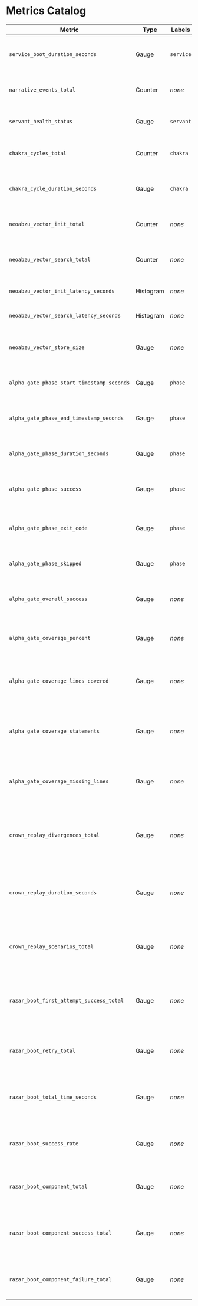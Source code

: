 # Metrics Catalog

| Metric | Type | Labels | Description | Dashboard |
| --- | --- | --- | --- | --- |
| `service_boot_duration_seconds` | Gauge | `service` | Seconds from process start to readiness | Startup overview |
| `narrative_events_total` | Counter | _none_ | Total stories logged via narrative API | Narrative throughput |
| `servant_health_status` | Gauge | `servant` | 1=healthy, 0=unhealthy per servant model | Servant health |
| `chakra_cycles_total` | Counter | `chakra` | Completed heartbeat-confirmation cycles | Chakra Pulse |
| `chakra_cycle_duration_seconds` | Gauge | `chakra` | Seconds between heartbeat and confirmation | Chakra Pulse |
| `neoabzu_vector_init_total` | Counter | _none_ | Vector service Init RPCs processed | Vector service |
| `neoabzu_vector_search_total` | Counter | _none_ | Vector service Search RPCs processed | Vector service |
| `neoabzu_vector_init_latency_seconds` | Histogram | _none_ | Init RPC latency distribution | Vector service |
| `neoabzu_vector_search_latency_seconds` | Histogram | _none_ | Search RPC latency distribution | Vector service |
| `neoabzu_vector_store_size` | Gauge | _none_ | Embeddings loaded across vector shards | Vector service |
| `alpha_gate_phase_start_timestamp_seconds` | Gauge | `phase` | UTC start time for each Alpha gate phase | Alpha gate |
| `alpha_gate_phase_end_timestamp_seconds` | Gauge | `phase` | UTC completion time for each Alpha gate phase | Alpha gate |
| `alpha_gate_phase_duration_seconds` | Gauge | `phase` | Elapsed seconds for each Alpha gate phase | Alpha gate |
| `alpha_gate_phase_success` | Gauge | `phase` | 1 when the Alpha gate phase succeeded, 0 otherwise | Alpha gate |
| `alpha_gate_phase_exit_code` | Gauge | `phase` | Exit code captured from the Alpha gate phase | Alpha gate |
| `alpha_gate_phase_skipped` | Gauge | `phase` | 1 when the phase was skipped explicitly | Alpha gate |
| `alpha_gate_overall_success` | Gauge | _none_ | 1 when all executed Alpha gate phases succeeded | Alpha gate |
| `alpha_gate_coverage_percent` | Gauge | _none_ | Overall line coverage percentage from the gate run | Alpha gate |
| `alpha_gate_coverage_lines_covered` | Gauge | _none_ | Total covered lines from coverage.py during the gate run | Alpha gate |
| `alpha_gate_coverage_statements` | Gauge | _none_ | Total measured statements from coverage.py during the gate run | Alpha gate |
| `alpha_gate_coverage_missing_lines` | Gauge | _none_ | Remaining uncovered lines from coverage.py during the gate run | Alpha gate |
| `crown_replay_divergences_total` | Gauge | _none_ | Crown replay scenarios that diverged from their stored baselines | Alpha gate |
| `crown_replay_duration_seconds` | Gauge | _none_ | Wall-clock seconds spent executing the replay regression suite | Alpha gate |
| `crown_replay_scenarios_total` | Gauge | _none_ | Number of recorded Crown scenarios exercised during the regression | Alpha gate |
| `razar_boot_first_attempt_success_total` | Gauge | _none_ | Components that succeeded on their first attempt in the latest boot run | Boot Ops |
| `razar_boot_retry_total` | Gauge | _none_ | Aggregate retry count recorded during the latest boot run | Boot Ops |
| `razar_boot_total_time_seconds` | Gauge | _none_ | Wall-clock duration of the latest boot sequence in seconds | Boot Ops |
| `razar_boot_success_rate` | Gauge | _none_ | Success ratio recorded for the most recent boot sequence | Boot Ops |
| `razar_boot_component_total` | Gauge | _none_ | Components evaluated during the most recent boot run | Boot Ops |
| `razar_boot_component_success_total` | Gauge | _none_ | Components that completed successfully in the most recent boot run | Boot Ops |
| `razar_boot_component_failure_total` | Gauge | _none_ | Components that failed in the most recent boot run | Boot Ops |

